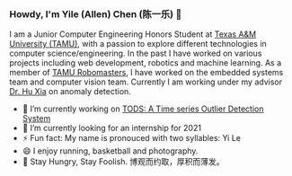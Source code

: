 ### Howdy, I'm Yile (Allen) Chen (陈一乐) 👋

I am a Junior Computer Engineering Honors Student at [Texas A&M University (TAMU)](https://www.tamu.edu/), with a passion to explore different technologies in computer science/engineering. In the past I have worked on various projects including web development, robotics and machine learning. As a member of [TAMU Robomasters](https://www.tamurobomasters.com/), I have worked on the embedded systems team and computer vision team. Currently I am working under my advisor [Dr. Hu Xia](https://people.engr.tamu.edu/xiahu/index.html) on anomaly detection. 

<!--
**YileAllenChen1/YileAllenChen1** is a ✨ _special_ ✨ repository because its `README.md` (this file) appears on your GitHub profile.

Here are some ideas to get you started:

- 🔭 I’m currently working on 
- 🌱 I’m currently learning ...
- 👯 I’m looking to collaborate on ...
- 🤔 I’m looking for help with ...
- 💬 Ask me about ...
- 📫 How to reach me: ...
- 😄 Pronouns: ...
- ⚡ Fun fact: ...
-->

- 🔭 I’m currently working on [TODS: A Time series Outlier Detection System](https://github.com/datamllab/tods)
- 🌱 I’m currently looking for an internship for 2021
- ⚡ Fun fact: My name is pronouced with two syllables: Yi Le
- 😄 I enjoy running, basketball and photography.
- 💬 Stay Hungry, Stay Foolish. 博观而约取，厚积而薄发。

